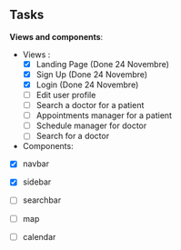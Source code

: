 ## Tasks

**Views and components**:

- Views :
  - [x] Landing Page (Done 24 Novembre)
  - [x] Sign Up (Done 24 Novembre)
  - [x] Login (Done 24 Novembre)
  - [ ] Edit user profile
  - [ ] Search a doctor for a patient
  - [ ] Appointments manager for a patient
  - [ ] Schedule manager for doctor
  - [ ] Search for a doctor
- Components:
 - [x] navbar
 - [x] sidebar
 - [ ] searchbar
 - [ ] map
 - [ ] calendar
 
